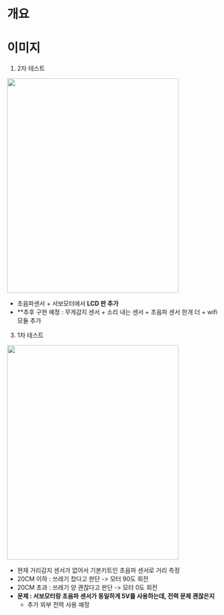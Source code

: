 
# 개요
# 이미지 
1. 2차 테스트
<img src="https://github.com/user-attachments/assets/8450ad46-140d-4594-b74b-fd9e4bcc62b2"  width="400" height="500"/>

- 초음파센서 + 서보모터에서 **LCD 판 추가**
- **추후 구현 예정 : 무게감지 센서 + 소리 내는 센서 + 초음파 센서 한개 더 + wifi 모듈 추가

3. 1차 테스트
<img src="https://github.com/user-attachments/assets/ac10eb12-5c09-451a-8fd8-79285936df46"  width="400" height="500"/>


- 현재 거리감지 센서가 없어서 기본키트인 초음파 센서로 거리 측정
- 20CM 이하 : 쓰레기 찼다고 판단 -> 모터 90도 회전
- 20CM 초과 : 쓰레기 양 괜찮다고 판단 -> 모터 0도 회전
- **문제 : 서보모터랑 초음파 센서가 동일하게 5V를 사용하는데, 전력 문제 괜찮은지**
  - 추가 외부 전력 사용 예정
